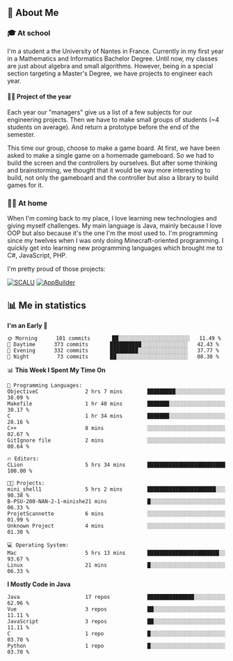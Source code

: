 ## 👀 About Me

### 🎓 At school

I'm a student a the University of Nantes in France. Currently in my first year in a Mathematics and Informatics Bachelor Degree. Until now, my classes are just about algebra and small algorithms. However, being in a special section targeting a Master's Degree, we have projects to engineer each year. 

#### 🔧🔬 Project of the year

Each year our "managers" give us a list of a few subjects for our engineering projects. Then we have to make small groups of students (~4 students on average). And return a prototype before the end of the semester.

This time our group, choose to make a game board. At first, we have been asked to make a single game on a homemade gameboard. So we had to build the screen and the controllers by ourselves. 
But after some thinking and brainstorming, we thought that it would be way more interesting to build, not only the gameboard and the controller but also a library to build games for it.

### 👨‍💻 At home

When I'm coming back to my place, I love learning new technologies and giving myself challenges. My main language is Java, mainly because I love OOP but also because it's the one I'm the most used to. I'm programming since my twelves when I was only doing Minecraft-oriented programming.  I quickly get into learning new programming languages which brought me to C#, JavaScript, PHP. 

I'm pretty proud of those projects:

[![SCALU](https://github-readme-stats.vercel.app/api/pin?username=renardfute&repo=SCALU)](https://github.com/renardfute/scalu)
[![AppBuilder](https://github-readme-stats.vercel.app/api/pin?username=pulsedev2&repo=AppBuilder)](https://github.com/pulsedev2/AppBuilder)

## 📊 Me in statistics
<!--START_SECTION:waka-->
**I'm an Early 🐤** 

```text
🌞 Morning      101 commits       ██░░░░░░░░░░░░░░░░░░░░░░░   11.49 % 
🌆 Daytime      373 commits       ██████████░░░░░░░░░░░░░░░   42.43 % 
🌃 Evening      332 commits       █████████░░░░░░░░░░░░░░░░   37.77 % 
🌙 Night         73 commits       ██░░░░░░░░░░░░░░░░░░░░░░░   08.30 % 

```


📊 **This Week I Spent My Time On** 

```text
💬 Programming Languages: 
ObjectiveC               2 hrs 7 mins        █████████░░░░░░░░░░░░░░░░   38.09 % 
Makefile                 1 hr 40 mins        ███████░░░░░░░░░░░░░░░░░░   30.17 % 
C                        1 hr 34 mins        ███████░░░░░░░░░░░░░░░░░░   28.16 % 
C++                      8 mins              ░░░░░░░░░░░░░░░░░░░░░░░░░   02.67 % 
GitIgnore file           2 mins              ░░░░░░░░░░░░░░░░░░░░░░░░░   00.64 % 

🔥 Editors: 
CLion                    5 hrs 34 mins       █████████████████████████   100.00 % 

🐱‍💻 Projects: 
mini_shell1              5 hrs 2 mins        ██████████████████████░░░   90.38 % 
B-PSU-200-NAN-2-1-minishe21 mins             █░░░░░░░░░░░░░░░░░░░░░░░░   06.33 % 
ProjetScannette          6 mins              ░░░░░░░░░░░░░░░░░░░░░░░░░   01.99 % 
Unknown Project          4 mins              ░░░░░░░░░░░░░░░░░░░░░░░░░   01.30 % 

💻 Operating System: 
Mac                      5 hrs 13 mins       ███████████████████████░░   93.67 % 
Linux                    21 mins             █░░░░░░░░░░░░░░░░░░░░░░░░   06.33 % 

```

**I Mostly Code in Java** 

```text
Java                     17 repos            ███████████████░░░░░░░░░░   62.96 % 
Vue                      3 repos             ██░░░░░░░░░░░░░░░░░░░░░░░   11.11 % 
JavaScript               3 repos             ██░░░░░░░░░░░░░░░░░░░░░░░   11.11 % 
C                        1 repo              █░░░░░░░░░░░░░░░░░░░░░░░░   03.70 % 
Python                   1 repo              █░░░░░░░░░░░░░░░░░░░░░░░░   03.70 % 

```



<!--END_SECTION:waka-->
